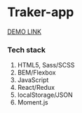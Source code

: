 # Traker-app
[DEMO LINK](https://kshvetsova.github.io/traker-app)

### Tech stack
1. HTML5, Sass/SCSS
1. BEM/Flexbox
1. JavaScript
1. React/Redux
1. localStorage/JSON
1. Moment.js
